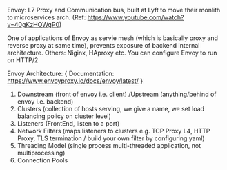 Envoy: L7 Proxy and Communication bus, built at Lyft to move their monlith to microservices arch. (Ref: https://www.youtube.com/watch?v=40gKzHQWgP0)


One of applications of Envoy as servie mesh (which is basically proxy and reverse proxy at same time), prevents exposure of backend internal architecture. Others: Niginx, HAproxy etc.
You can configure Envoy to run on HTTP/2

Envoy Architecture:  { Documentation: https://www.envoyproxy.io/docs/envoy/latest/ }
1) Downstream (front of envoy i.e. client) /Upstream (anything/behind of envoy i.e. backend)
2) Clusters   (collection of hosts serving, we give a name, we set load balancing policy on cluster level)
3) Listeners  (FrontEnd, listen to a port)
4) Network Filters  (maps listeners to clusters e.g. TCP Proxy L4, HTTP Proxy, TLS termination / build your own filter by configuring yaml)
5) Threading Model  (single process multi-threaded application, not multiprocessing)
6) Connection Pools



 
